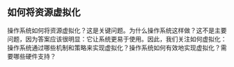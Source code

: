 ## 如何将资源虚拟化

操作系统如何将资源虚拟化？这是关键问题。为什么操作系统这样做？这不是主要问题，因为答案应该很明显：它让系统更易于使用。因此，我们关注如何虚拟化：操作系统通过哪些机制和策略来实现虚拟化？操作系统如何有效地实现虚拟化？需要哪些硬件支持？

